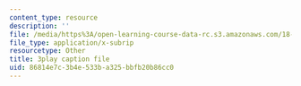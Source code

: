 ```yaml
---
content_type: resource
description: ''
file: /media/https%3A/open-learning-course-data-rc.s3.amazonaws.com/18-06sc-linear-algebra-fall-2011/86814e7c3b4e533ba325bbfb20b86cc0_0h43aV4aH7I.vtt
file_type: application/x-subrip
resourcetype: Other
title: 3play caption file
uid: 86814e7c-3b4e-533b-a325-bbfb20b86cc0
---
```

